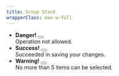 ```yaml
---
title: Group Stack
wrapperClass: max-w-full
---
```


<div class="vv-alert-group vv-alert-group--stack">
  <ul role="group">
    <li class="vv-alert 
                vv-alert--danger 
                vv-alert--dismissable" role="alert">
      <div class="vv-alert__header">
        <IconifyIcon icon="akar-icons:block" />
        <strong class="vv-alert__title">Danger!</strong>
        <button class="vv-alert__close" type="button" aria-label="Close"></button>
      </div>
      <div class="vv-alert__content">
        Operation not allowed.
      </div>
    </li>
    <li class="vv-alert 
                vv-alert--success 
                vv-alert--dismissable" role="alert">
      <div class="vv-alert__header">
        <IconifyIcon icon="akar-icons:circle-check" />
        <strong class="vv-alert__title">Success!</strong>
        <button class="vv-alert__close" type="button" aria-label="Close"></button>
      </div>
      <div class="vv-alert__content">
        Succeeded in saving your changes.
      </div>
    </li>
    <li class="vv-alert 
                vv-alert--warning 
                vv-alert--dismissable" role="alert">
      <div class="vv-alert__header">
        <IconifyIcon icon="akar-icons:triangle-alert" />
        <strong class="vv-alert__title">Warning!</strong>
        <button class="vv-alert__close" type="button" aria-label="Close"></button>
      </div>
      <div class="vv-alert__content">
          No more than 5 items can be selected.
      </div>
    </li>
  </ul>
</div>
